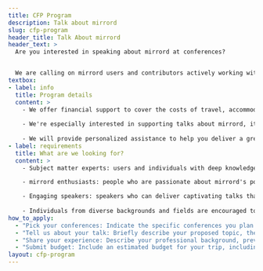 ```yaml
---
title: CFP Program
description: Talk about mirrord
slug: cfp-program
header_title: Talk About mirrord
header_text: >
  Are you interested in speaking about mirrord at conferences?


  We are calling on mirrord users and contributors actively working with mirrord to talk about their takes and experiences with mirrord at conferences worldwide. Got a presentation in mind? This is your chance to share your knowledge and help spread the word about mirrord.
textbox:
- label: info
  title: Program details
  content: >
    - We offer financial support to cover the costs of travel, accommodation, and registration fees.
  
    - We're especially interested in supporting talks about mirrord, its use cases, or its functionalities.
    
    - We will provide personalized assistance to help you deliver a great presentation.
- label: requirements
  title: What are we looking for?
  content: >
    - Subject matter experts: users and individuals with deep knowledge and experience with mirrord.

    - mirrord enthusiasts: people who are passionate about mirrord's potential and are eager to share its benefits with the world.

    - Engaging speakers: speakers who can deliver captivating talks that inspire and educate technical audiences.
    
    - Individuals from diverse backgrounds and fields are encouraged to apply as long as your topic intersects with mirrord.
how_to_apply:
  - "Pick your conferences: Indicate the specific conferences you plan to attend and present at."
  - "Tell us about your talk: Briefly describe your proposed topic, the target audience, how it aligns with the themes of the conference, and demonstrates mirrord's capabilities and use cases."
  - "Share your experience: Describe your professional background, previous speaking experience, any relevant achievements, and knowledge of mirrord."
  - "Submit budget: Include an estimated budget for your trip, including travel, lodging, and registration fees."
layout: cfp-program
---
```

